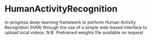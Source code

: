 # HumanActivityRecognition
In-progress deep-learning framework to perform Human Activity Recognition (HAR) through the use of a simple web-based interface to upload local videos.
 N.B. Pretrained weights file available on request

